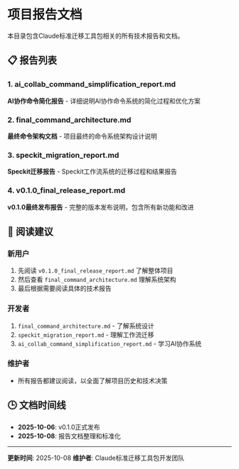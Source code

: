 # 项目报告文档

本目录包含Claude标准迁移工具包相关的所有技术报告和文档。

## 📋 报告列表

### 1. ai_collab_command_simplification_report.md
**AI协作命令简化报告** - 详细说明AI协作命令系统的简化过程和优化方案

### 2. final_command_architecture.md
**最终命令架构文档** - 项目最终的命令系统架构设计说明

### 3. speckit_migration_report.md
**Speckit迁移报告** - Speckit工作流系统的迁移过程和结果报告

### 4. v0.1.0_final_release_report.md
**v0.1.0最终发布报告** - 完整的版本发布说明，包含所有新功能和改进

## 📖 阅读建议

### 新用户
1. 先阅读 `v0.1.0_final_release_report.md` 了解整体项目
2. 然后查看 `final_command_architecture.md` 理解系统架构
3. 最后根据需要阅读具体的技术报告

### 开发者
1. `final_command_architecture.md` - 了解系统设计
2. `speckit_migration_report.md` - 理解工作流迁移
3. `ai_collab_command_simplification_report.md` - 学习AI协作系统

### 维护者
- 所有报告都建议阅读，以全面了解项目历史和技术决策

## 🕒 文档时间线

- **2025-10-06**: v0.1.0正式发布
- **2025-10-08**: 报告文档整理和标准化

---

**更新时间**: 2025-10-08
**维护者**: Claude标准迁移工具包开发团队